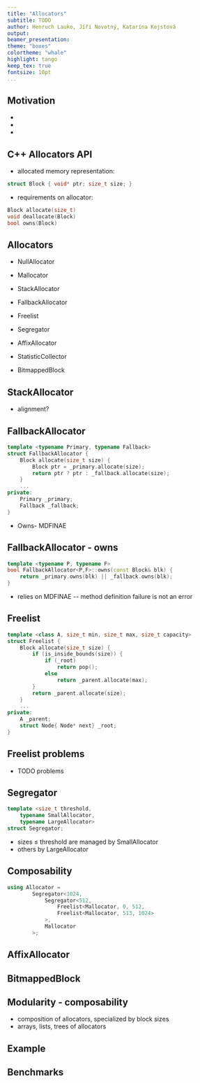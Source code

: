 ```yaml
---
title: "Allocators"
subtitle: TODO
author: Henruch Lauko, Jíří Novotný, Katarína Kejstová
output:
beamer_presentation:
theme: "boxes"
colortheme: "whale"
highlight: tango
keep_tex: true
fontsize: 10pt
...
```


## Motivation

-
-  
-

## C++ Allocators API 

- allocated memory representation:
```cpp
struct Block { void* ptr; size_t size; }
```

- requirements on allocator:
```cpp
Block allocate(size_t)
void deallocate(Block)
bool owns(Block)
```

## Allocators

- NullAllocator
- Mallocator
- StackAllocator

- FallbackAllocator
- Freelist
- Segregator
- AffixAllocator
- StatisticCollector
- BitmappedBlock

## StackAllocator 

- alignment?

## FallbackAllocator

```cpp
template <typename Primary, typename Fallback> 
struct FallbackAllocator {
    Block allocate(size_t size) {
        Block ptr = _primary.allocate(size);
        return ptr ? ptr : _fallback.allocate(size);
    }
    ...
private:
    Primary _primary;
    Fallback _fallback;
}
```

- Owns- MDFINAE

## FallbackAllocator - owns

```cpp
template <typename P, typename F>
bool FallbackAllocator<P,F>::owns(const Block& blk) {
    return _primary.owns(blk) || _fallback.owns(blk);
}
```

- relies on MDFINAE -- method definition failure is not an error


## Freelist

```cpp
template <class A, size_t min, size_t max, size_t capacity>
struct Freelist {
    Block allocate(size_t size) {
        if (is_inside_bounds(size)) {
            if (_root)
                return pop();
            else
                return _parent.allocate(max);
        }
        return _parent.allocate(size);
    }
    ...
private:
    A _parent;
    struct Node{ Node* next} _root;
}
```

## Freelist problems
- TODO problems

## Segregator

```cpp
template <size_t threshold, 
    typename SmallAllocator, 
    typename LargeAllocator>
struct Segregator;
```

- sizes $\leq$ threshold are managed by SmallAllocator
- others by LargeAllocator

## Composability

```cpp
using Allocator =
        Segregator<1024, 
            Segregator<512, 
                Freelist<Mallocator, 0, 512,
                Freelist<Mallocator, 513, 1024>
            >,
            Mallocator
        >;
```

## AffixAllocator

## BitmappedBlock

## Modularity - composability

- composition of allocators, specialized by block sizes
- arrays, lists, trees of allocators

## Example

## Benchmarks
